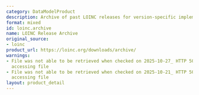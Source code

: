 ```yaml
---
category: DataModelProduct
description: Archive of past LOINC releases for version-specific implementations
format: mixed
id: loinc.archive
name: LOINC Release Archive
original_source:
- loinc
product_url: https://loinc.org/downloads/archive/
warnings:
- File was not able to be retrieved when checked on 2025-10-27_ HTTP 503 error when
  accessing file
- File was not able to be retrieved when checked on 2025-10-21_ HTTP 503 error when
  accessing file
layout: product_detail
---
```

